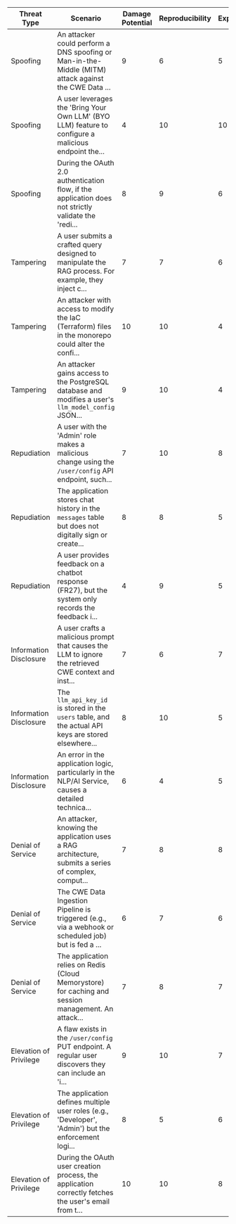 | Threat Type | Scenario | Damage Potential | Reproducibility | Exploitability | Affected Users | Discoverability | Risk Score |
|------------|----------|------------------|-----------------|----------------|----------------|-----------------|------------|
| Spoofing | An attacker could perform a DNS spoofing or Man-in-the-Middle (MITM) attack against the CWE Data ... | 9 | 6 | 5 | 10 | 3 | 6.60 |
| Spoofing | A user leverages the 'Bring Your Own LLM' (BYO LLM) feature to configure a malicious endpoint the... | 4 | 10 | 10 | 1 | 9 | 6.80 |
| Spoofing | During the OAuth 2.0 authentication flow, if the application does not strictly validate the 'redi... | 8 | 9 | 6 | 7 | 7 | 7.40 |
| Tampering | A user submits a crafted query designed to manipulate the RAG process. For example, they inject c... | 7 | 7 | 6 | 8 | 8 | 7.20 |
| Tampering | An attacker with access to modify the IaC (Terraform) files in the monorepo could alter the confi... | 10 | 10 | 4 | 10 | 2 | 7.20 |
| Tampering | An attacker gains access to the PostgreSQL database and modifies a user's `llm_model_config` JSON... | 9 | 10 | 4 | 5 | 3 | 6.20 |
| Repudiation | A user with the 'Admin' role makes a malicious change using the `/user/config` API endpoint, such... | 7 | 10 | 8 | 7 | 5 | 7.40 |
| Repudiation | The application stores chat history in the `messages` table but does not digitally sign or create... | 8 | 8 | 5 | 6 | 4 | 6.20 |
| Repudiation | A user provides feedback on a chatbot response (FR27), but the system only records the feedback i... | 4 | 9 | 5 | 8 | 6 | 6.40 |
| Information Disclosure | A user crafts a malicious prompt that causes the LLM to ignore the retrieved CWE context and inst... | 7 | 6 | 7 | 9 | 8 | 7.40 |
| Information Disclosure | The `llm_api_key_id` is stored in the `users` table, and the actual API keys are stored elsewhere... | 8 | 10 | 5 | 10 | 5 | 7.60 |
| Information Disclosure | An error in the application logic, particularly in the NLP/AI Service, causes a detailed technica... | 6 | 4 | 5 | 7 | 7 | 5.80 |
| Denial of Service | An attacker, knowing the application uses a RAG architecture, submits a series of complex, comput... | 7 | 8 | 8 | 9 | 7 | 7.80 |
| Denial of Service | The CWE Data Ingestion Pipeline is triggered (e.g., via a webhook or scheduled job) but is fed a ... | 6 | 7 | 6 | 10 | 5 | 6.80 |
| Denial of Service | The application relies on Redis (Cloud Memorystore) for caching and session management. An attack... | 7 | 8 | 7 | 10 | 6 | 7.60 |
| Elevation of Privilege | A flaw exists in the `/user/config` PUT endpoint. A regular user discovers they can include an 'i... | 9 | 10 | 7 | 10 | 6 | 8.40 |
| Elevation of Privilege | The application defines multiple user roles (e.g., 'Developer', 'Admin') but the enforcement logi... | 8 | 5 | 6 | 7 | 4 | 6.00 |
| Elevation of Privilege | During the OAuth user creation process, the application correctly fetches the user's email from t... | 10 | 10 | 8 | 10 | 7 | 9.00 |

